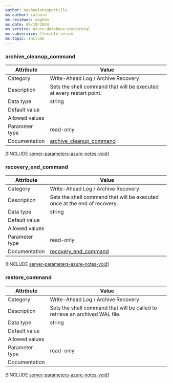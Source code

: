 ```yaml
---
author: nachoalonsoportillo
ms.author: ialonso
ms.reviewer: maghan
ms.date: 06/18/2024
ms.service: azure-database-postgresql
ms.subservice: flexible-server
ms.topic: include
---
```

### archive_cleanup_command

| Attribute      | Value                                                      |
|----------------|------------------------------------------------------------|
| Category       | Write-Ahead Log / Archive Recovery |
| Description    | Sets the shell command that will be executed at every restart point.         |
| Data type      | string    |
| Default value  |               |
| Allowed values |                |
| Parameter type | read-only      |
| Documentation  | [archive_cleanup_command](https://www.postgresql.org/docs/15/runtime-config-wal.html#GUC-ARCHIVE-CLEANUP-COMMAND) |


[!INCLUDE [server-parameters-azure-notes-void](./server-parameters-azure-notes-void.md)]



### recovery_end_command

| Attribute      | Value                                                      |
|----------------|------------------------------------------------------------|
| Category       | Write-Ahead Log / Archive Recovery |
| Description    | Sets the shell command that will be executed once at the end of recovery.    |
| Data type      | string    |
| Default value  |               |
| Allowed values |                |
| Parameter type | read-only      |
| Documentation  | [recovery_end_command](https://www.postgresql.org/docs/15/runtime-config-wal.html#GUC-RECOVERY-END-COMMAND)       |


[!INCLUDE [server-parameters-azure-notes-void](./server-parameters-azure-notes-void.md)]



### restore_command

| Attribute      | Value                                                      |
|----------------|------------------------------------------------------------|
| Category       | Write-Ahead Log / Archive Recovery |
| Description    | Sets the shell command that will be called to retrieve an archived WAL file. |
| Data type      | string    |
| Default value  |               |
| Allowed values |                |
| Parameter type | read-only      |
| Documentation  |                                                                                                                   |


[!INCLUDE [server-parameters-azure-notes-void](./server-parameters-azure-notes-void.md)]



